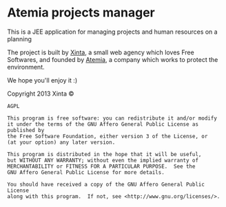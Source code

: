 Atemia projects manager
=======================

This is a JEE application for managing projects and human resources on a planning

The project is built by [Xinta](http://xinta.fr/), a small web agency which loves
Free Softwares, and founded by [Atemia](http://atemia.org/), a company which works
to protect the environment.

We hope you'll enjoy it :)

Copyright 2013 Xinta ©

    AGPL

    This program is free software: you can redistribute it and/or modify
    it under the terms of the GNU Affero General Public License as published by
    the Free Software Foundation, either version 3 of the License, or
    (at your option) any later version.

    This program is distributed in the hope that it will be useful,
    but WITHOUT ANY WARRANTY; without even the implied warranty of
    MERCHANTABILITY or FITNESS FOR A PARTICULAR PURPOSE.  See the
    GNU Affero General Public License for more details.

    You should have received a copy of the GNU Affero General Public License
    along with this program.  If not, see <http://www.gnu.org/licenses/>.
